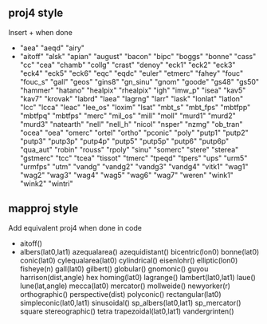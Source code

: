 ## proj4 style

Insert + when done

+ "aea"
"aeqd"
"airy"
+ "aitoff"
"alsk"
"apian"
"august"
"bacon"
"bipc"
"boggs"
"bonne"
"cass"
"cc"
"cea"
"chamb"
"collg"
"crast"
"denoy"
"eck1"
"eck2"
"eck3"
"eck4"
"eck5"
"eck6"
"eqc"
"eqdc"
"euler"
"etmerc"
"fahey"
"fouc"
"fouc_s"
"gall"
"geos"
"gins8"
"gn_sinu"
"gnom"
"goode"
"gs48"
"gs50"
"hammer"
"hatano"
"healpix"
"rhealpix"
"igh"
"imw_p"
"isea"
"kav5"
"kav7"
"krovak"
"labrd"
"laea"
"lagrng"
"larr"
"lask"
"lonlat"
"latlon"
"lcc"
"lcca"
"leac"
"lee_os"
"loxim"
"lsat"
"mbt_s"
"mbt_fps"
"mbtfpp"
"mbtfpq"
"mbtfps"
"merc"
"mil_os"
"mill"
"moll"
"murd1"
"murd2"
"murd3"
"natearth"
"nell"
"nell_h"
"nicol"
"nsper"
"nzmg"
"ob_tran"
"ocea"
"oea"
"omerc"
"ortel"
"ortho"
"pconic"
"poly"
"putp1"
"putp2"
"putp3"
"putp3p"
"putp4p"
"putp5"
"putp5p"
"putp6"
"putp6p"
"qua_aut"
"robin"
"rouss"
"rpoly"
"sinu"
"somerc"
"stere"
"sterea"
"gstmerc"
"tcc"
"tcea"
"tissot"
"tmerc"
"tpeqd"
"tpers"
"ups"
"urm5"
"urmfps"
"utm"
"vandg"
"vandg2"
"vandg3"
"vandg4"
"vitk1"
"wag1"
"wag2"
"wag3"
"wag4"
"wag5"
"wag6"
"wag7"
"weren"
"wink1"
"wink2"
"wintri"








## mapproj style

Add equivalent proj4 when done in code

+ aitoff()
+ albers(lat0,lat1)
azequalarea()
azequidistant()
bicentric(lon0)
bonne(lat0)
conic(lat0)
cylequalarea(lat0)
cylindrical()
eisenlohr()
elliptic(lon0)
fisheye(n)
gall(lat0)
gilbert()
globular()
gnomonic()
guyou
harrison(dist,angle)
hex
homing(lat0)
lagrange()
lambert(lat0,lat1)
laue()
lune(lat,angle)
mecca(lat0)
mercator()
mollweide()
newyorker(r)
orthographic()
perspective(dist)
polyconic()
rectangular(lat0)
simpleconic(lat0,lat1)
sinusoidal()
sp_albers(lat0,lat1)
sp_mercator()
square
stereographic()
tetra
trapezoidal(lat0,lat1)
vandergrinten()
